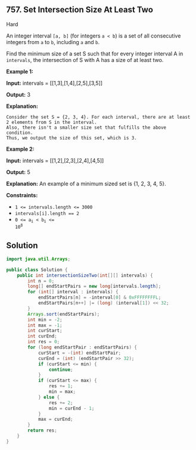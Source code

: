 ## 757\. Set Intersection Size At Least Two

Hard

An integer interval `[a, b]` (for integers `a < b`) is a set of all consecutive integers from `a` to `b`, including `a` and `b`.

Find the minimum size of a set S such that for every integer interval A in `intervals`, the intersection of S with A has a size of at least two.

**Example 1:**

**Input:** intervals = \[\[1,3],[1,4],[2,5],[3,5]]

**Output:** 3

**Explanation:**

    Consider the set S = {2, 3, 4}. For each interval, there are at least 2 elements from S in the interval.
    Also, there isn't a smaller size set that fulfills the above condition.
    Thus, we output the size of this set, which is 3. 

**Example 2:**

**Input:** intervals = \[\[1,2],[2,3],[2,4],[4,5]]

**Output:** 5

**Explanation:** An example of a minimum sized set is {1, 2, 3, 4, 5}.

**Constraints:**

*   `1 <= intervals.length <= 3000`
*   `intervals[i].length == 2`
*   <code>0 <= a<sub>i</sub> < b<sub>i</sub> <= 10<sup>8</sup></code>

## Solution

```java
import java.util.Arrays;

public class Solution {
    public int intersectionSizeTwo(int[][] intervals) {
        int n = 0;
        long[] endStartPairs = new long[intervals.length];
        for (int[] interval : intervals) {
            endStartPairs[n] = -interval[0] & 0xFFFFFFFFL;
            endStartPairs[n++] |= (long) (interval[1]) << 32;
        }
        Arrays.sort(endStartPairs);
        int min = -2;
        int max = -1;
        int curStart;
        int curEnd;
        int res = 0;
        for (long endStartPair : endStartPairs) {
            curStart = -(int) endStartPair;
            curEnd = (int) (endStartPair >> 32);
            if (curStart <= min) {
                continue;
            }
            if (curStart <= max) {
                res += 1;
                min = max;
            } else {
                res += 2;
                min = curEnd - 1;
            }
            max = curEnd;
        }
        return res;
    }
}
```